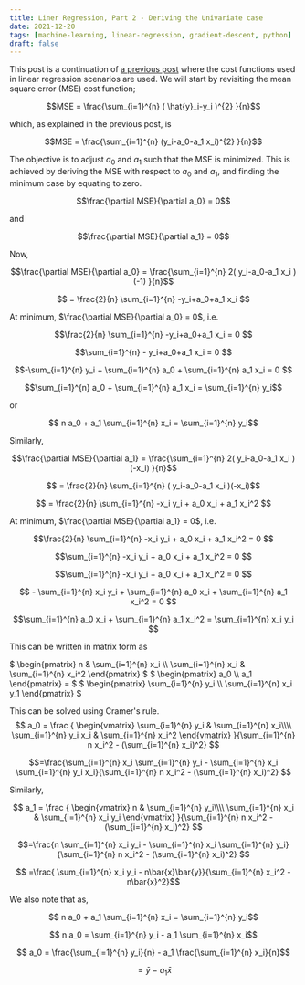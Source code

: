 ```yaml
---
title: Liner Regression, Part 2 - Deriving the Univariate case
date: 2021-12-20
tags: [machine-learning, linear-regression, gradient-descent, python]
draft: false
---
```


This post is a continuation of [a previous post](/post/ml_linearreg_costfunctions) where the cost functions used in linear regression scenarios are used. We will start by revisiting the mean square error (MSE) cost function;

$$MSE = \frac{\sum_{i=1}^{n} ( \hat{y}_i-y_i )^{2} }{n}$$

which, as explained in the previous post, is

$$MSE = \frac{\sum_{i=1}^{n} (y_i-a_0-a_1 x_i)^{2} }{n}$$

The objective is to adjust $a_0$ and $a_1$ such that the MSE is minimized. This is achieved by deriving the MSE with respect to $a_0$ and $a_1$, and finding the minimum case by equating to zero.

$$\frac{\partial MSE}{\partial a_0} = 0$$

and

$$\frac{\partial MSE}{\partial a_1} = 0$$

Now,

$$\frac{\partial MSE}{\partial a_0} = \frac{\sum_{i=1}^{n} 2( y_i-a_0-a_1 x_i )(-1) }{n}$$

$$ = \frac{2}{n} \sum_{i=1}^{n} -y_i+a_0+a_1 x_i  $$

At minimum, $\frac{\partial MSE}{\partial a_0} = 0$, i.e.

$$\frac{2}{n} \sum_{i=1}^{n} -y_i+a_0+a_1 x_i = 0 $$

$$\sum_{i=1}^{n} - y_i+a_0+a_1 x_i = 0 $$

$$-\sum_{i=1}^{n} y_i + \sum_{i=1}^{n} a_0 + \sum_{i=1}^{n}  a_1 x_i = 0 $$

$$\sum_{i=1}^{n} a_0 + \sum_{i=1}^{n}  a_1 x_i = \sum_{i=1}^{n} y_i$$

or

$$ n a_0 + a_1 \sum_{i=1}^{n} x_i = \sum_{i=1}^{n} y_i$$

Similarly,

$$\frac{\partial MSE}{\partial a_1} = \frac{\sum_{i=1}^{n} 2( y_i-a_0-a_1 x_i )(-x_i) }{n}$$

$$ = \frac{2}{n} \sum_{i=1}^{n} ( y_i-a_0-a_1 x_i )(-x_i)$$

$$ = \frac{2}{n} \sum_{i=1}^{n} -x_i y_i + a_0 x_i + a_1 x_i^2 $$

At minimum, $\frac{\partial MSE}{\partial a_1} = 0$, i.e.

$$\frac{2}{n} \sum_{i=1}^{n} -x_i y_i + a_0 x_i + a_1 x_i^2 = 0 $$

$$\sum_{i=1}^{n} -x_i y_i + a_0 x_i + a_1 x_i^2 = 0 $$

$$\sum_{i=1}^{n} -x_i y_i + a_0 x_i + a_1 x_i^2 = 0 $$

$$ - \sum_{i=1}^{n} x_i y_i + \sum_{i=1}^{n} a_0 x_i + \sum_{i=1}^{n} a_1 x_i^2 = 0 $$

$$\sum_{i=1}^{n} a_0 x_i + \sum_{i=1}^{n} a_1 x_i^2 = \sum_{i=1}^{n} x_i y_i $$

This can be written in matrix form as

$
\begin{pmatrix}
n & \sum_{i=1}^{n} x_i \\\\
\sum_{i=1}^{n} x_i & \sum_{i=1}^{n} x_i^2
\end{pmatrix}
$
$
\begin{pmatrix}
a_0 \\\\
a_1
\end{pmatrix} =
$
$
\begin{pmatrix}
\sum_{i=1}^{n} y_i \\\\
\sum_{i=1}^{n} x_i y_1
\end{pmatrix}
$

This can be solved using Cramer's rule.
$$
a_0 = \frac
{
\begin{vmatrix}
\sum_{i=1}^{n} y_i & \sum_{i=1}^{n} x_i\\\\
\sum_{i=1}^{n} y_i x_i & \sum_{i=1}^{n} x_i^2
\end{vmatrix}
}{\sum_{i=1}^{n} n x_i^2 - (\sum_{i=1}^{n} x_i)^2}
$$

$$=\frac{\sum_{i=1}^{n} x_i \sum_{i=1}^{n} y_i - \sum_{i=1}^{n} x_i \sum_{i=1}^{n} y_i x_i}{\sum_{i=1}^{n} n x_i^2 - (\sum_{i=1}^{n} x_i)^2} $$

Similarly,

$$
a_1 = \frac
{
\begin{vmatrix}
n & \sum_{i=1}^{n} y_i\\\\
\sum_{i=1}^{n} x_i & \sum_{i=1}^{n} x_i y_i 
\end{vmatrix}
}{\sum_{i=1}^{n} n x_i^2 - (\sum_{i=1}^{n} x_i)^2}
$$

$$=\frac{n \sum_{i=1}^{n} x_i y_i - \sum_{i=1}^{n} x_i \sum_{i=1}^{n} y_i}{\sum_{i=1}^{n} n x_i^2 - (\sum_{i=1}^{n} x_i)^2} $$

$$ =\frac{ \sum_{i=1}^{n} x_i y_i - n\bar{x}\bar{y}}{\sum_{i=1}^{n} x_i^2 - n\bar{x}^2}$$

We also note that as,

$$ n a_0 + a_1 \sum_{i=1}^{n} x_i = \sum_{i=1}^{n} y_i$$

$$ n a_0 = \sum_{i=1}^{n} y_i - a_1 \sum_{i=1}^{n} x_i$$

$$  a_0 = \frac{\sum_{i=1}^{n} y_i}{n} - a_1 \frac{\sum_{i=1}^{n} x_i}{n}$$

$$ = \bar{y} - a_1 \bar{x}$$
